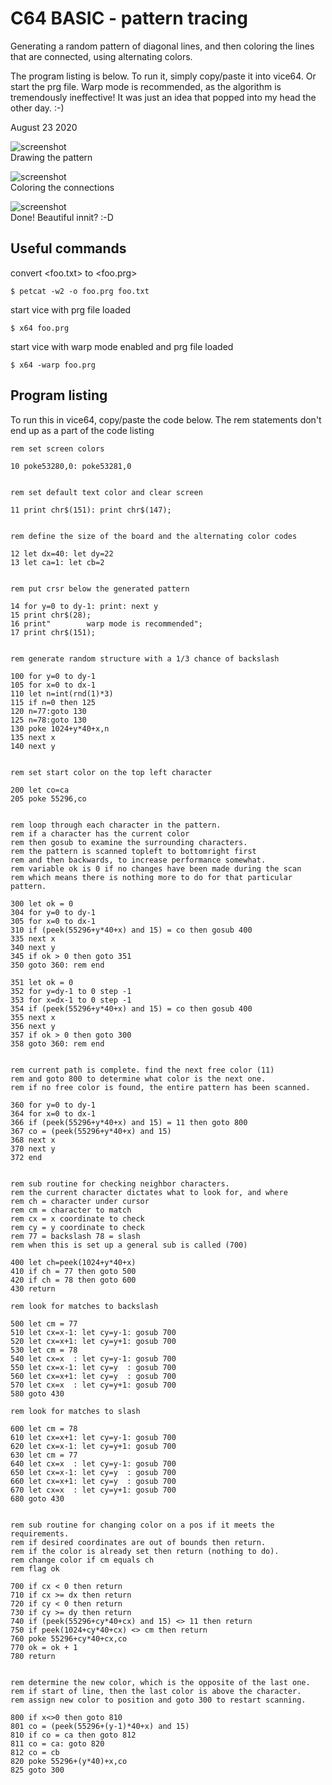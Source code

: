 # C64 BASIC - pattern tracing

Generating a random pattern of diagonal lines, and then coloring the lines that are connected, using alternating colors.

The program listing is below. To run it, simply copy/paste it into vice64. Or start the prg file. Warp mode is recommended, as the algorithm is tremendously ineffective! It was just an idea that popped into my head the other day. :-)

August 23 2020

![screenshot](img_start.png)  
Drawing the pattern  
  
![screenshot](img_progress.png)  
Coloring the connections  

![screenshot](img_end.png)  
Done! Beautiful innit? :-D


## Useful commands

convert <foo.txt> to <foo.prg>
```
$ petcat -w2 -o foo.prg foo.txt
```


start vice with prg file loaded
```
$ x64 foo.prg
```

start vice with warp mode enabled and prg file loaded
```
$ x64 -warp foo.prg
```


## Program listing

To run this in vice64, copy/paste the code below. The rem statements don't end up as a part of the code listing

```
rem set screen colors

10 poke53280,0: poke53281,0


rem set default text color and clear screen

11 print chr$(151): print chr$(147);


rem define the size of the board and the alternating color codes

12 let dx=40: let dy=22
13 let ca=1: let cb=2


rem put crsr below the generated pattern

14 for y=0 to dy-1: print: next y
15 print chr$(28);
16 print"        warp mode is recommended";
17 print chr$(151);


rem generate random structure with a 1/3 chance of backslash

100 for y=0 to dy-1
105 for x=0 to dx-1
110 let n=int(rnd(1)*3)
115 if n=0 then 125
120 n=77:goto 130
125 n=78:goto 130
130 poke 1024+y*40+x,n
135 next x
140 next y


rem set start color on the top left character

200 let co=ca
205 poke 55296,co


rem loop through each character in the pattern.
rem if a character has the current color
rem then gosub to examine the surrounding characters.
rem the pattern is scanned topleft to bottomright first
rem and then backwards, to increase performance somewhat.
rem variable ok is 0 if no changes have been made during the scan
rem which means there is nothing more to do for that particular pattern.

300 let ok = 0
304 for y=0 to dy-1
305 for x=0 to dx-1
310 if (peek(55296+y*40+x) and 15) = co then gosub 400
335 next x
340 next y
345 if ok > 0 then goto 351
350 goto 360: rem end

351 let ok = 0
352 for y=dy-1 to 0 step -1
353 for x=dx-1 to 0 step -1
354 if (peek(55296+y*40+x) and 15) = co then gosub 400
355 next x
356 next y
357 if ok > 0 then goto 300
358 goto 360: rem end


rem current path is complete. find the next free color (11)
rem and goto 800 to determine what color is the next one.
rem if no free color is found, the entire pattern has been scanned.

360 for y=0 to dy-1
364 for x=0 to dx-1
366 if (peek(55296+y*40+x) and 15) = 11 then goto 800
367 co = (peek(55296+y*40+x) and 15)
368 next x
370 next y
372 end


rem sub routine for checking neighbor characters.
rem the current character dictates what to look for, and where
rem ch = character under cursor
rem cm = character to match
rem cx = x coordinate to check
rem cy = y coordinate to check
rem 77 = backslash 78 = slash
rem when this is set up a general sub is called (700)

400 let ch=peek(1024+y*40+x)
410 if ch = 77 then goto 500
420 if ch = 78 then goto 600
430 return

rem look for matches to backslash

500 let cm = 77
510 let cx=x-1: let cy=y-1: gosub 700
520 let cx=x+1: let cy=y+1: gosub 700
530 let cm = 78
540 let cx=x  : let cy=y-1: gosub 700
550 let cx=x-1: let cy=y  : gosub 700
560 let cx=x+1: let cy=y  : gosub 700
570 let cx=x  : let cy=y+1: gosub 700
580 goto 430

rem look for matches to slash

600 let cm = 78
610 let cx=x+1: let cy=y-1: gosub 700
620 let cx=x-1: let cy=y+1: gosub 700
630 let cm = 77
640 let cx=x  : let cy=y-1: gosub 700
650 let cx=x-1: let cy=y  : gosub 700
660 let cx=x+1: let cy=y  : gosub 700
670 let cx=x  : let cy=y+1: gosub 700
680 goto 430


rem sub routine for changing color on a pos if it meets the requirements.
rem if desired coordinates are out of bounds then return.
rem if the color is already set then return (nothing to do).
rem change color if cm equals ch
rem flag ok

700 if cx < 0 then return
710 if cx >= dx then return
720 if cy < 0 then return
730 if cy >= dy then return
740 if (peek(55296+cy*40+cx) and 15) <> 11 then return
750 if peek(1024+cy*40+cx) <> cm then return
760 poke 55296+cy*40+cx,co
770 ok = ok + 1
780 return


rem determine the new color, which is the opposite of the last one.
rem if start of line, then the last color is above the character.
rem assign new color to position and goto 300 to restart scanning.

800 if x<>0 then goto 810
801 co = (peek(55296+(y-1)*40+x) and 15)
810 if co = ca then goto 812
811 co = ca: goto 820
812 co = cb
820 poke 55296+(y*40)+x,co
825 goto 300

``` 
